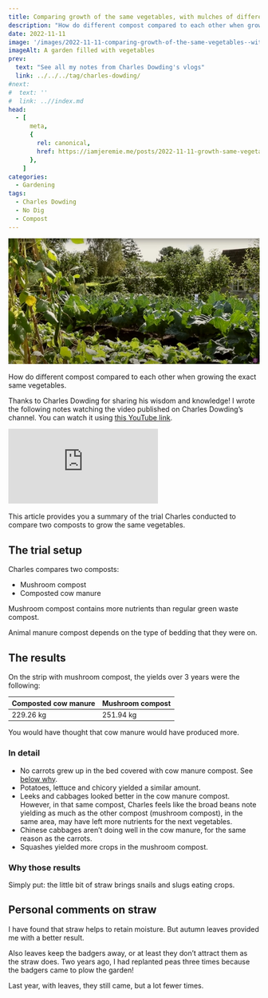 ```yaml
---
title: Comparing growth of the same vegetables, with mulches of different composts, by Charles Dowding
description: "How do different compost compared to each other when growing the exact same vegetables."
date: 2022-11-11
image: '/images/2022-11-11-comparing-growth-of-the-same-vegetables--with-mulches-of-different-composts-charles-dowding.jpg'
imageAlt: A garden filled with vegetables
prev:
  text: "See all my notes from Charles Dowding's vlogs"
  link: ../../../tag/charles-dowding/
#next:
#  text: ''
#  link: ..//index.md
head:
  - [
      meta,
      {
        rel: canonical,
        href: https://iamjeremie.me/posts/2022-11-11-growth-same-vegetables-in-different-composts-charles-dowding,
      },
    ]
categories:
  - Gardening
tags:
  - Charles Dowding
  - No Dig
  - Compost
---
```


![A garden filled with vegetables](/images/2022-11-11-comparing-growth-of-the-same-vegetables--with-mulches-of-different-composts-charles-dowding.jpg 'Homeacre garden is looking very healthy and productive. Credits: image taken from Charles Dowding’s vlog')

How do different compost compared to each other when growing the exact same vegetables.

Thanks to Charles Dowding for sharing his wisdom and knowledge!
I wrote the following notes watching the video published on Charles Dowding’s channel.
You can watch it using [this YouTube link](https://www.youtube.com/watch?v=9i7yAYenaQk).

<!-- markdownlint-disable MD033 -->
<p class="newsletter-wrapper"><iframe class="newsletter-embed" src="https://iamjeremie.substack.com/embed" frameborder="0" scrolling="no"></iframe></p>

This article provides you a summary of the trial Charles conducted to compare two composts to grow the same vegetables.

## The trial setup

Charles compares two composts:

- Mushroom compost
- Composted cow manure

Mushroom compost contains more nutrients than regular green waste compost.

Animal manure compost depends on the type of bedding that they were on.

## The results

On the strip with mushroom compost, the yields over 3 years were the following:

| Composted cow manure | Mushroom compost |
| -------------------- | ---------------- |
| 229.26 kg            | 251.94 kg        |

You would have thought that cow manure would have produced more.

### In detail

- No carrots grew up in the bed covered with cow manure compost. See [below why](#why-those-results).
- Potatoes, lettuce and chicory yielded a similar amount.
- Leeks and cabbages looked better in the cow manure compost. However, in that same compost, Charles feels like the broad beans note yielding as much as the other compost (mushroom compost), in the same area, may have left more nutrients for the next vegetables.
- Chinese cabbages aren’t doing well in the cow manure, for the same reason as the carrots.
- Squashes yielded more crops in the mushroom compost.

### Why those results

Simply put: the little bit of straw brings snails and slugs eating crops.

## Personal comments on straw

I have found that straw helps to retain moisture. But autumn leaves provided me with a better result.

Also leaves keep the badgers away, or at least they don’t attract them as the straw does. Two years ago, I had replanted peas three times because the badgers came to plow the garden!

Last year, with leaves, they still came, but a lot fewer times.
